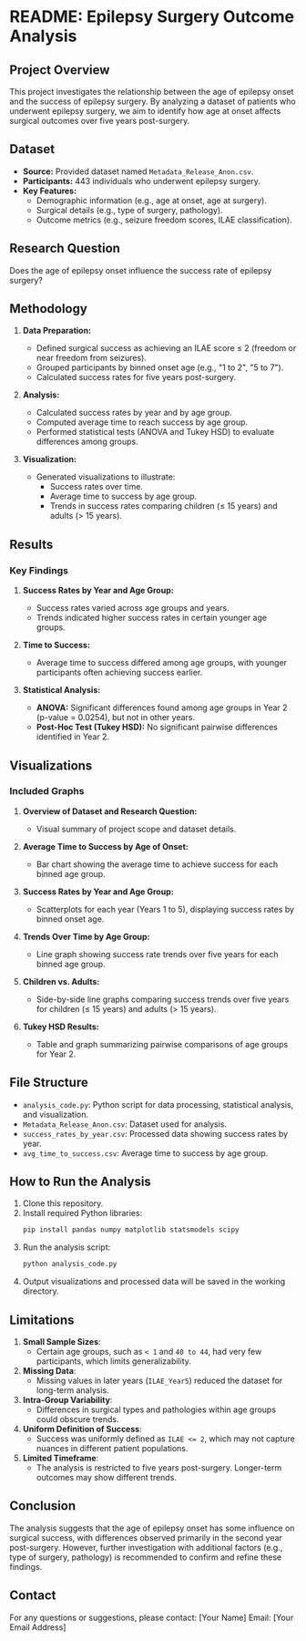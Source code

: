 # README: Epilepsy Surgery Outcome Analysis

## Project Overview
This project investigates the relationship between the age of epilepsy onset and the success of epilepsy surgery. By analyzing a dataset of patients who underwent epilepsy surgery, we aim to identify how age at onset affects surgical outcomes over five years post-surgery.

## Dataset
- **Source:** Provided dataset named `Metadata_Release_Anon.csv`.
- **Participants:** 443 individuals who underwent epilepsy surgery.
- **Key Features:**
  - Demographic information (e.g., age at onset, age at surgery).
  - Surgical details (e.g., type of surgery, pathology).
  - Outcome metrics (e.g., seizure freedom scores, ILAE classification).

## Research Question
Does the age of epilepsy onset influence the success rate of epilepsy surgery?

## Methodology
1. **Data Preparation:**
   - Defined surgical success as achieving an ILAE score ≤ 2 (freedom or near freedom from seizures).
   - Grouped participants by binned onset age (e.g., "1 to 2", "5 to 7").
   - Calculated success rates for five years post-surgery.

2. **Analysis:**
   - Calculated success rates by year and by age group.
   - Computed average time to reach success by age group.
   - Performed statistical tests (ANOVA and Tukey HSD) to evaluate differences among groups.

3. **Visualization:**
   - Generated visualizations to illustrate:
     - Success rates over time.
     - Average time to success by age group.
     - Trends in success rates comparing children (≤ 15 years) and adults (> 15 years).

## Results
### Key Findings
1. **Success Rates by Year and Age Group:**
   - Success rates varied across age groups and years.
   - Trends indicated higher success rates in certain younger age groups.

2. **Time to Success:**
   - Average time to success differed among age groups, with younger participants often achieving success earlier.

3. **Statistical Analysis:**
   - **ANOVA:** Significant differences found among age groups in Year 2 (p-value = 0.0254), but not in other years.
   - **Post-Hoc Test (Tukey HSD):** No significant pairwise differences identified in Year 2.

## Visualizations
### Included Graphs
1. **Overview of Dataset and Research Question:**
   - Visual summary of project scope and dataset details.

2. **Average Time to Success by Age of Onset:**
   - Bar chart showing the average time to achieve success for each binned age group.

3. **Success Rates by Year and Age Group:**
   - Scatterplots for each year (Years 1 to 5), displaying success rates by binned onset age.

4. **Trends Over Time by Age Group:**
   - Line graph showing success rate trends over five years for each binned age group.

5. **Children vs. Adults:**
   - Side-by-side line graphs comparing success trends over five years for children (≤ 15 years) and adults (> 15 years).

6. **Tukey HSD Results:**
   - Table and graph summarizing pairwise comparisons of age groups for Year 2.

## File Structure
- `analysis_code.py`: Python script for data processing, statistical analysis, and visualization.
- `Metadata_Release_Anon.csv`: Dataset used for analysis.
- `success_rates_by_year.csv`: Processed data showing success rates by year.
- `avg_time_to_success.csv`: Average time to success by age group.

## How to Run the Analysis
1. Clone this repository.
2. Install required Python libraries:
   ```bash
   pip install pandas numpy matplotlib statsmodels scipy
   ```
3. Run the analysis script:
   ```bash
   python analysis_code.py
   ```
4. Output visualizations and processed data will be saved in the working directory.

## Limitations
1. **Small Sample Sizes**:
   - Certain age groups, such as `< 1` and `40 to 44`, had very few participants, which limits generalizability.
2. **Missing Data**:
   - Missing values in later years (`ILAE_Year5`) reduced the dataset for long-term analysis.
3. **Intra-Group Variability**:
   - Differences in surgical types and pathologies within age groups could obscure trends.
4. **Uniform Definition of Success**:
   - Success was uniformly defined as `ILAE <= 2`, which may not capture nuances in different patient populations.
5. **Limited Timeframe**:
   - The analysis is restricted to five years post-surgery. Longer-term outcomes may show different trends.


## Conclusion
The analysis suggests that the age of epilepsy onset has some influence on surgical success, with differences observed primarily in the second year post-surgery. However, further investigation with additional factors (e.g., type of surgery, pathology) is recommended to confirm and refine these findings.

## Contact
For any questions or suggestions, please contact:
[Your Name]
Email: [Your Email Address]


